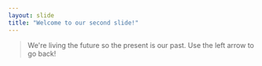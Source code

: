 ```yaml
---
layout: slide
title: "Welcome to our second slide!"
---
```

>We're living the future so 
>the present is our past.
Use the left arrow to go back!
